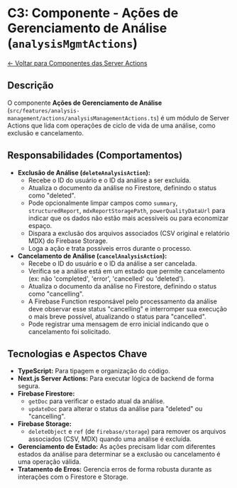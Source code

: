 
# C3: Componente - Ações de Gerenciamento de Análise (`analysisMgmtActions`)

[<- Voltar para Componentes das Server Actions](./../02-server-actions-components.md)

## Descrição

O componente **Ações de Gerenciamento de Análise** (`src/features/analysis-management/actions/analysisManagementActions.ts`) é um módulo de Server Actions que lida com operações de ciclo de vida de uma análise, como exclusão e cancelamento.

## Responsabilidades (Comportamentos)

*   **Exclusão de Análise (`deleteAnalysisAction`):**
    *   Recebe o ID do usuário e o ID da análise a ser excluída.
    *   Atualiza o documento da análise no Firestore, definindo o status como "deleted".
    *   Pode opcionalmente limpar campos como `summary`, `structuredReport`, `mdxReportStoragePath`, `powerQualityDataUrl` para indicar que os dados não estão mais acessíveis ou para economizar espaço.
    *   Dispara a exclusão dos arquivos associados (CSV original e relatório MDX) do Firebase Storage.
    *   Loga a ação e trata possíveis erros durante o processo.
*   **Cancelamento de Análise (`cancelAnalysisAction`):**
    *   Recebe o ID do usuário e o ID da análise a ser cancelada.
    *   Verifica se a análise está em um estado que permite cancelamento (ex: não 'completed', 'error', 'cancelled' ou 'deleted').
    *   Atualiza o documento da análise no Firestore, definindo o status como "cancelling".
    *   A Firebase Function responsável pelo processamento da análise deve observar esse status "cancelling" e interromper sua execução o mais breve possível, atualizando o status para "cancelled".
    *   Pode registrar uma mensagem de erro inicial indicando que o cancelamento foi solicitado.

## Tecnologias e Aspectos Chave

*   **TypeScript:** Para tipagem e organização do código.
*   **Next.js Server Actions:** Para executar lógica de backend de forma segura.
*   **Firebase Firestore:**
    *   `getDoc` para verificar o estado atual da análise.
    *   `updateDoc` para alterar o status da análise para "deleted" ou "cancelling".
*   **Firebase Storage:**
    *   `deleteObject` e `ref` (de `firebase/storage`) para remover os arquivos associados (CSV, MDX) quando uma análise é excluída.
*   **Gerenciamento de Estado:** As ações precisam lidar com diferentes estados da análise para determinar se a exclusão ou cancelamento é uma operação válida.
*   **Tratamento de Erros:** Gerencia erros de forma robusta durante as interações com o Firestore e Storage.
